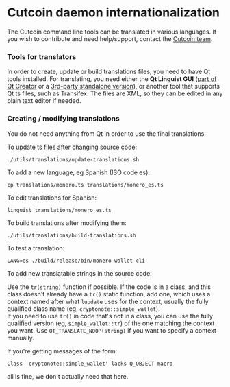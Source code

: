 Cutcoin daemon internationalization
==================================

The Cutcoin command line tools can be translated in various languages. 
If you wish to contribute and need help/support, contact the 
[Cutcoin team](https://cutcoin.org/).

### Tools for translators

In order to create, update or build translations files, 
you need to have Qt tools installed. For translating, you need either the 
**Qt Linguist GUI** ([part of Qt Creator](https://www.qt.io/download) or 
a [3rd-party standalone version](https://github.com/lelegard/qtlinguist-installers/releases)), 
or another tool that supports Qt ts files, such as Transifex.
The files are XML, so they can be edited in any plain text editor if needed.

### Creating / modifying translations

You do not need anything from Qt in order to use the final translations.

To update ts files after changing source code:

    ./utils/translations/update-translations.sh

To add a new language, eg Spanish (ISO code es):

    cp translations/monero.ts translations/monero_es.ts

To edit translations for Spanish:

    linguist translations/monero_es.ts

To build translations after modifying them:

    ./utils/translations/build-translations.sh

To test a translation:

    LANG=es ./build/release/bin/monero-wallet-cli

To add new translatable strings in the source code:

Use the `tr(string)` function if possible. If the code is in a class, 
and this class doesn't already have a `tr()` static function, add one, 
which uses a context named after what `lupdate` uses for the context, 
usually the fully qualified class name (eg, `cryptonote::simple_wallet`).  
If you need to use `tr()` in code that's not in a class, you can use the fully 
qualified version (eg, `simple_wallet::tr`) of the one matching the context you want. 
Use `QT_TRANSLATE_NOOP(string)` if you want to specify a context manually.

If you're getting messages of the form:

    Class 'cryptonote::simple_wallet' lacks Q_OBJECT macro

all is fine, we don't actually need that here.

